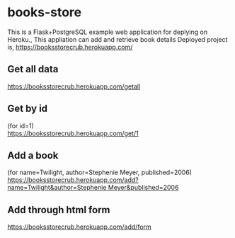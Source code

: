 # books-store

This is a Flask+PostgreSQL example web application for deplying on Heroku.,
This appliation can add and retrieve book details 
Deployed project is,
  https://booksstorecrub.herokuapp.com/

## Get all data
https://booksstorecrub.herokuapp.com/getall
  
## Get by id 
(for id=1)  
https://booksstorecrub.herokuapp.com/get/1
   
## Add a book
(for name=Twilight, author=Stephenie Meyer, published=2006)  
[https://booksstorecrub.herokuapp.com/add?name=Twilight&author=Stephenie Meyer&published=2006](https://books-example.herokuapp.com/add?name=Twilight&author=Stephenie%20Meyer&published=2006)
   
## Add through html form
https://booksstorecrub.herokuapp.com/add/form
